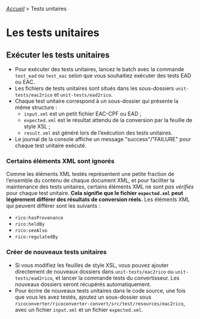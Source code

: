 [_Accueil_](index.md) > Tests unitaires

# Les tests unitaires

## Exécuter les tests unitaires

- Pour exécuter des tests unitaires, lancez le batch avec la commande `test_ead` ou `test_eac` selon que vous souhaitiez exécuter des tests EAD ou EAC.
- Les fichiers de tests unitaires sont situés dans les sous-dossiers `unit-tests/eac2rico` et `unit-tests/ead2rico`.
- Chaque test unitaire correspond à un sous-dossier qui présente la même structure :
	- `input.xml` est un petit fichier EAC-CPF ou EAD ;
	- `expected.xml` est le résultat attendu de la conversion par la feuille de style XSL ;
	- `result.xml` est généré lors de l’exécution des tests unitaires.
- Le journal de la console affiche un message "success"/"FAILURE" pour chaque test unitaire exécuté.


### Certains éléments XML sont ignorés

Comme les éléments XML testés représentent une petite fraction de l’ensemble du contenu de chaque document XML, et pour faciliter la maintenance des tests unitaires, certains éléments XML ne sont _pas vérifiés_ pour chaque test unitaire. **Cela signifie que le fichier `expected.xml` peut légèrement différer des résultats de conversion réels.** Les éléments XML qui peuvent différer sont les suivants :

- `rico:hasProvenance`
- `rico:heldBy`
- `rico:seeAlso`
- `rico:regulatedBy`


### Créer de nouveaux tests unitaires

- Si vous modifiez les feuilles de style XSL, vous pouvez ajouter directement de nouveaux dossiers dans `unit-tests/eac2rico` ou `unit-tests/ead2rico`, et lancer la commande tests du convertisseur. Les nouveaux dossiers seront récupérés automatiquement.
- Pour écrire de nouveaux tests unitaires dans le code source, une fois que vous les avez testés, ajoutez un sous-dossier sous `ricoconverter/ricoconverter-convert/src/test/resources/eac2rico`, avec un fichier `input.xml` et un fichier `expected.xml`.